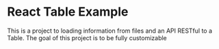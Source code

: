 # React Table Example

This is a project to loading information from files and an API RESTful to a Table. The goal of this project is to be fully customizable